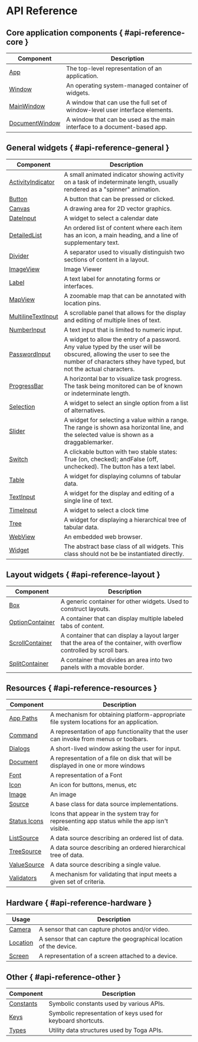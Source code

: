 # API Reference

## Core application components { #api-reference-core }

| Component                           | Description                                                                 |
|-------------------------------------|-----------------------------------------------------------------------------|
| [App](app.md)                       | The top-level representation of an application.                             |
| [Window](window.md)                 | An operating system-managed container of widgets.                           |
| [MainWindow](mainwindow.md)         | A window that can use the full set of window-level user interface elements. |
| [DocumentWindow](documentwindow.md) | A window that can be used as the main interface to a document-based app.    |

## General widgets { #api-reference-general }

| Component                                                          | Description                                                                                                                                                                                  |
|--------------------------------------------------------------------|----------------------------------------------------------------------------------------------------------------------------------------------------------------------------------------------|
| [ActivityIndicator](/reference/api/widgets/activityindicator.md)   | A small animated indicator showing activity on a task of indeterminate length, usually rendered as a "spinner" animation.                                                                    |
| [Button](/reference/api/widgets/button.md)                         | A button that can be pressed or clicked.                                                                                                                                                     |
| [Canvas](/reference/api/widgets/canvas.md)                         | A drawing area for 2D vector graphics.                                                                                                                                                       |
| [DateInput](/reference/api/widgets/dateinput.md)                   | A widget to select a calendar date                                                                                                                                                           |
| [DetailedList](/reference/api/widgets/detailedlist.md)             | An ordered list of content where each item has an icon, a main heading, and a line of supplementary text.                                                                                    |
| [Divider](/reference/api/widgets/divider.md)                       | A separator used to visually distinguish two sections of content in a layout.                                                                                                                |
| [ImageView](/reference/api/widgets/imageview.md)                   | Image Viewer                                                                                                                                                                                 |
| [Label](/reference/api/widgets/label.md)                           | A text label for annotating forms or interfaces.                                                                                                                                             |
| [MapView](/reference/api/widgets/mapview.md)                       | A zoomable map that can be annotated with location pins.                                                                                                                                     |
| [MultilineTextInput](/reference/api/widgets/multilinetextinput.md) | A scrollable panel that allows for the display and editing of multiple lines of text.                                                                                                        |
| [NumberInput](/reference/api/widgets/numberinput.md)               | A text input that is limited to numeric input.                                                                                                                                               |
| [PasswordInput](/reference/api/widgets/passwordinput.md)           | A widget to allow the entry of a password. Any value typed by the user will be obscured, allowing the user to see the number of characters  sthey have typed, but not the actual characters. |
| [ProgressBar](/reference/api/widgets/progressbar.md)               | A horizontal bar to visualize task progress. The task being monitored can be of known or indeterminate length.                                                                               |
| [Selection](/reference/api/widgets/selection.md)                   | A widget to select an single option from a list of alternatives.                                                                                                                             |
| [Slider](/reference/api/widgets/slider.md)                         | A widget for selecting a value within a range. The range is shown asa horizontal line, and the selected value is shown as a draggablemarker.                                                 |
| [Switch](/reference/api/widgets/switch.md)                         | A clickable button with two stable states: True (on, checked); andFalse (off, unchecked). The button has a text label.                                                                       |
| [Table](/reference/api/widgets/table.md)                           | A widget for displaying columns of tabular data.                                                                                                                                             |
| [TextInput](/reference/api/widgets/textinput.md)                   | A widget for the display and editing of a single line of text.                                                                                                                               |
| [TimeInput](/reference/api/widgets/timeinput.md)                   | A widget to select a clock time                                                                                                                                                              |
| [Tree](/reference/api/widgets/tree.md)                             | A widget for displaying a hierarchical tree of tabular data.                                                                                                                                 |
| [WebView](/reference/api/widgets/webview.md)                       | An embedded web browser.                                                                                                                                                                     |
| [Widget](/reference/api/widgets/widget.md)                         | The abstract base class of all widgets. This class should not be be instantiated directly.                                                                                                   |

## Layout widgets { #api-reference-layout }

| Component                                                       | Description                                                                                                           |
|-----------------------------------------------------------------|-----------------------------------------------------------------------------------------------------------------------|
| [Box](/reference/api/containers/box.md)                         | A generic container for other widgets. Used to construct layouts.                                                     |
| [OptionContainer](/reference/api/containers/optioncontainer.md) | A container that can display multiple labeled tabs of content.                                                        |
| [ScrollContainer](/reference/api/containers/scrollcontainer.md) | A container that can display a layout larger that the area of the container, with overflow controlled by scroll bars. |
| [SplitContainer](/reference/api/containers/splitcontainer.md)   | A container that divides an area into two panels with a movable border.                                               |

## Resources { #api-reference-resources }

| Component                                                       | Description                                                                                   |
|-----------------------------------------------------------------|-----------------------------------------------------------------------------------------------|
| [App Paths](/reference/api/resources/app_paths.md)              | A mechanism for obtaining platform-appropriate file system locations for an application.      |
| [Command](/reference/api/resources/command.md)                  | A representation of app functionality that the user can invoke from menus or toolbars.        |
| [Dialogs](/reference/api/resources/dialogs.md)                  | A short-lived window asking the user for input.                                               |
| [Document](/reference/api/resources/document.md)                | A representation of a file on disk that will be displayed in one or more windows              |
| [Font](/reference/api/resources/fonts.md)                       | A representation of a Font                                                                    |
| [Icon](/reference/api/resources/icons.md)                       | An icon for buttons, menus, etc                                                               |
| [Image](/reference/api/resources/images.md)                     | An image                                                                                      |
| [Source](/reference/api/resources/sources/source.md)            | A base class for data source implementations.                                                 |
| [Status Icons](/reference/api/resources/statusicons.md)         | Icons that appear in the system tray for representing app status while the app isn't visible. |
| [ListSource](/reference/api/resources/sources/list_source.md)   | A data source describing an ordered list of data.                                             |
| [TreeSource](/reference/api/resources/sources/tree_source.md)   | A data source describing an ordered hierarchical tree of data.                                |
| [ValueSource](/reference/api/resources/sources/value_source.md) | A data source describing a single value.                                                      |
| [Validators](/reference/api/resources/validators.md)            | A mechanism for validating that input meets a given set of criteria.                          |

## Hardware { #api-reference-hardware }

| Usage                                           | Description                                                        |
|-------------------------------------------------|--------------------------------------------------------------------|
| [Camera](/reference/api/hardware/camera.md)     | A sensor that can capture photos and/or video.                     |
| [Location](/reference/api/hardware/location.md) | A sensor that can capture the geographical location of the device. |
| [Screen](/reference/api/hardware/screens.md)    | A representation of a screen attached to a device.                 |

## Other { #api-reference-other }

| Component                                | Description                                                  |
|------------------------------------------|--------------------------------------------------------------|
| [Constants](/reference/api/constants.md) | Symbolic constants used by various APIs.                     |
| [Keys](/reference/api/keys.md)           | Symbolic representation of keys used for keyboard shortcuts. |
| [Types](/reference/api/types.md)         | Utility data structures used by Toga APIs.                   |
